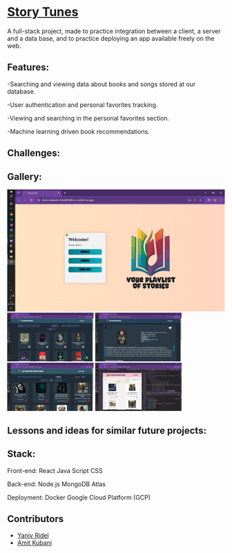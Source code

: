 # [Story Tunes](https://client-mediadb-91464205485.us-central1.run.app)
A full-stack project, made to practice integration between a client, a server and a data base, and to practice deploying an app available freely on the web.

## Features:
-Searching and viewing data about books and songs stored at our database.

-User authentication and personal favorites tracking.

-Viewing and searching in the personal favorites section.

-Machine learning driven book recommendations.

## Challenges:

## Gallery:
<img alt="menu" src="./Assets/Images/menu.png">
<img alt="app-preview" src="./Assets/Images/books_search.png" width="200px">
<img alt="app-preview" src="./Assets/Images/books_single.png" width="200px">
<img alt="app-preview" src="./Assets/Images/favorite_songs.png" width="200px">
<img alt="app-preview" src="./Assets/Images/songs_responsive.png" width="200px">

## Lessons and ideas for similar future projects:

## Stack:
Front-end:
React
Java Script
CSS

Back-end:
Node.js
MongoDB Atlas

Deployment:
Docker
Google Cloud Platform (GCP)

## Contributors
- [Yaniv Ridel](https://github.com/Yanivridel)
- [Amit Kubani](https://github.com/AgitAgit)
